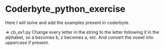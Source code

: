 # Coderbyte_python_exercise
Here I will solve and add the examples present in coderbyte.

=> cb_ex1.py 
Change every letter in the string to the letter following it in the alphabet, so a becomes b, z becomes a, etc. And convert the vowel into uppercase if present.  
